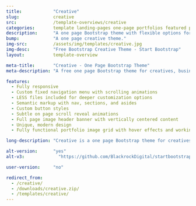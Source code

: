 ```yaml
---
title:            "Creative"
slug:             creative
src:              /template-overviews/creative
categories:       template landing-pages one-page portfolios featured popular
description:      "A one page Bootstrap theme with flexible options for creative portfolios and businesses."
bump:             "A one page creative theme."
img-src:          /assets/img/templates/creative.jpg
img-desc:         "Free Bootstrap Creative Theme - Start Bootstrap"
layout:           template-overview

meta-title:       "Creative - One Page Bootstrap Theme"
meta-description: "A free one page Bootstrap theme for creatives, businesses, and other multipurpose uses. All Start Bootstrap templates are free to download and open source."

features:
  - Fully responsive
  - Custom fixed navigation menu with scrolling animations
  - LESS files included for deeper customization options
  - Semantic markup with nav, sections, and asides
  - Custom button styles
  - Subtle on page scroll reveal animations
  - Full page image header banner with vertically centered content
  - Unique, modern design
  - Fully functional portfolio image grid with hover effects and working lightbox gallery

long-description: "Creative is a one page Bootstrap theme for creatives, small businesses, and other multipurpose uses. The theme includes a number of rich features and plugins that you can use as a great boilerplate for your next Bootstrap based project!"

alt-version:      "yes"
alt-v3:		        "https://github.com/BlackrockDigital/startbootstrap-creative/tree/v3-legacy"

user-version:     "no"

redirect_from:
  - /creative/
  - /downloads/creative.zip/
  - /templates/creative/
---
```

